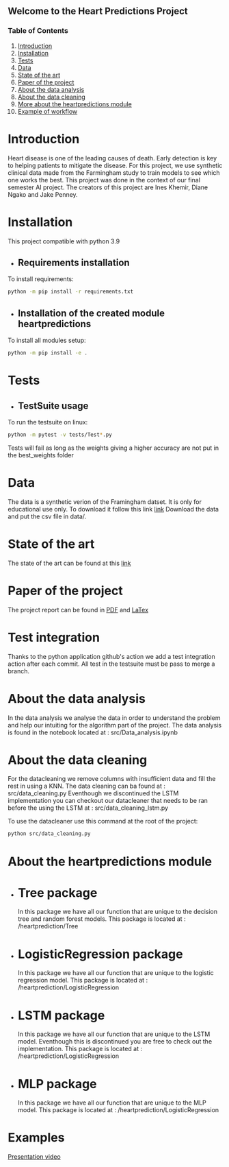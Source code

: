 ## Welcome to the Heart Predictions Project

<!--You can use the [editor on GitHub](https://github.com/Dianevera/heart-prediction/edit/gh-pages/index.md) to maintain and preview the content for your website in Markdown files.-->

### Table of Contents
1. [Introduction](#Introduction)
2. [Installation](#Installation)
3. [Tests](#Tests)
4. [Data](#Data)
5. [State of the art](#State-of-the-art)
6. [Paper of the project](#Paper-of-the-project)
7. [About the data analysis](#About-the-data-analysis)
8. [About the data cleaning](#About-the-data-cleaning)
9. [More about the heartpredictions module](#More-about-the-heartpredictions-module)
10. [Example of workflow](#Example-of-workflow)


# Introduction
Heart disease is one of the leading causes of death. Early detection is key to helping patients to mitigate the disease. For this project, we use synthetic clinical data made from the Farmingham study to train models to see which one works the best. This project was done in the context of our final semester AI project. The creators of this project are Ines Khemir, Diane Ngako and Jake Penney.

# Installation
This project compatible with python 3.9
* ## Requirements installation
To install requirements:
```sh
python -m pip install -r requirements.txt
```

* ## Installation of the created module heartpredictions
To install all modules setup:
```sh
python -m pip install -e .
```

# Tests
* ## TestSuite usage 
To run the testsuite on linux: 
```sh
python -m pytest -v tests/Test*.py
```

Tests will fail as long as the weights giving a higher accuracy are not put in the best_weights folder

# Data  
The data is a synthetic verion of the Framingham datset. It is only for educational use only. To download it follow this link <a href="https://www.dropbox.com/s/dyazza8xhfjjcx3/frmgham2.csv?dl=0" target="_top">link</a>
Download the data and put the csv file in data/.

# State of the art
The state of the art can be found at this <a href="https://www.dropbox.com/scl/fi/wt7suf37wg0n0s8wusnig/Study-of-posibilities.pptx?dl=0&rlkey=vni0fuk736trjp39ob8ebfqvz" target="_top">link</a>

# Paper of the project
The project report can be found in <a href="www.dropbox.com/s/52id1lqvinhp5bt/Heart_Predictions.pdf?dl=0" target="_top">PDF</a> and <a href="https://www.dropbox.com/s/4cerqlftwekyl2o/Heart%20Predictions.zip?dl=0" target="_top">LaTex</a>

# Test integration
Thanks to the python application github's action we add a test integration action after each commit. 
  All test in the testsuite must be pass to merge a branch.
  
# About the data analysis
In the data analysis we analyse the data in order to understand the problem and help our intuiting for the algorithm part of the project.
The data analysis is found in the notebook located at : src/Data_analysis.ipynb

# About the data cleaning
For the datacleaning we remove columns with insufficient data and fill the rest in using a KNN.
The data cleaning can ba found at : src/data_cleaning.py
Eventhough we discontinued the LSTM implementation you can checkout our datacleaner that needs to be ran before the using the LSTM at : src/data_cleaning_lstm.py

To use the datacleaner use this command at the root of the project:
```sh
python src/data_cleaning.py
```

# About the heartpredictions module

* # Tree package
	In this package we have all our function that are unique to the decision tree and random forest models. This package is located at : /heartprediction/Tree

* # LogisticRegression package
	In this package we have all our function that are unique to the logistic regression model. This package is located at : /heartprediction/LogisticRegression

* # LSTM package
	In this package we have all our function that are unique to the LSTM model. Eventhough this is discontinued you are free to check out the implementation. This package is located at : /heartprediction/LogisticRegression

* # MLP package
	In this package we have all our function that are unique to the MLP model. This package is located at : /heartprediction/LogisticRegression

# Examples
<a href="www.dropbox.com/s/52id1lqvinhp5bt/Heart_Predictions.pdf?dl=0" target="_top">Presentation video</a>
